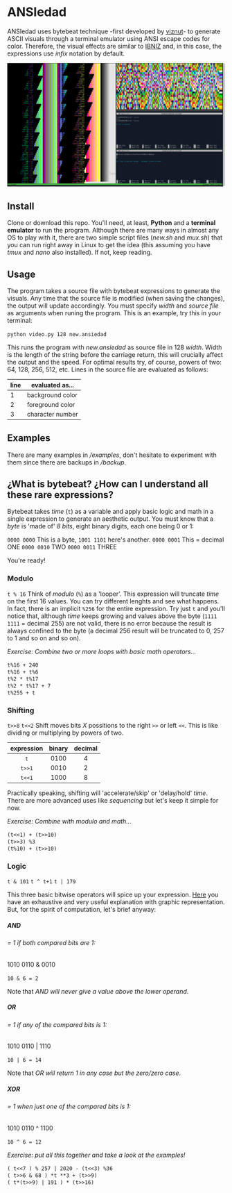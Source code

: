 # ANSIedad

ANSIedad uses bytebeat technique -first developed by [viznut](http://viznut.fi/en/)- to generate ASCII visuals through a terminal emulator using ANSI escape codes for color. Therefore, the visual effects are similar to [IBNIZ](https://github.com/viznut/IBNIZ) and, in this case, the expressions use *infix* notation by default.

<img src="https://raw.githubusercontent.com/gabochi/ANSIedad/master/screenshots/mux.png?raw=true">

## Install

Clone or download this repo. You'll need, at least, **Python** and a **terminal emulator** to run the program. Although there are many ways in almost any OS to play with it, there are two simple script files (*new.sh* and *mux.sh*) that you can run right away in Linux to get the idea (this assuming you have *tmux* and *nano* also installed). If not, keep reading.

## Usage

The program takes a source file with bytebeat expressions to generate the visuals. Any time that the source file is modified (when saving the changes), the output will update accordingly. You must specify *width* and *source file* as arguments when runing the program. This is an example, try this in your terminal:

`python video.py 128 new.ansiedad`

This runs the program with *new.ansiedad* as source file in 128 *width*. Width is the length of the string before the carriage return, this will crucially affect the output and the speed. For optimal results try, of course, powers of two: 64, 128, 256, 512, etc. Lines in the source file are evaluated as follows:

line|evaluated as...
---|---
1|background color
2|foreground color
3|character number

## Examples

There are many examples in */examples*, don't hesitate to experiment with them since there are backups in */backup*.

## ¿What is bytebeat? ¿How can I understand all these rare expressions?

Bytebeat takes *time* (`t`) as a variable and apply basic logic and math in a single expression to generate an aesthetic output. You must know that a *byte* is 'made of' *8 bits*, eight binary digits, each one being 0 or 1:

`0000 0000` This is a byte,
`1001 1101` here's another.
`0000 0001` This = decimal ONE
`0000 0010` TWO
`0000 0011` THREE

You're ready!

### Modulo

`t % 16`
Think of *modulo* (`%`) as a 'looper'. This expression will truncate *time* on the first 16 values. You can try different lenghts and see what happens. In fact, there is an implicit `%256` for the entire expression. Try just `t` and you'll notice that, although *time* keeps growing and values above the byte (`1111 1111` = decimal 255) are not valid, there is no error because the result is always confined to the byte (a decimal 256 result will be truncated to 0, 257 to 1 and so on and so on).

*Exercise: Combine two or more loops with basic math operators...*

```
t%16 + 240
t%16 + t%6
t%2 * t%17
t%2 * t%17 + 7
t%255 + t
```

### Shifting

`t>>8`
`t<<2`
Shift moves bits *X* possitions to the right `>>` or left `<<`. This is like dividing or multiplying by powers of two.

|expression|binary|decimal
|:---:|:---:|:---:
`t`|0100|4
`t>>1`|0010|2
`t<<1`|1000|8

Practically speaking, shifting will 'accelerate/skip' or 'delay/hold' *time*. There are more advanced uses like *sequencing* but let's keep it simple for now.

*Exercise: Combine with modulo and math...*

```
(t<<1) + (t>>10)
(t>>3) %3
(t%10) + (t>>10)
```

### Logic

`t & 101`
`t ^ t+1`
`t | 179`

This three basic bitwise operators will spice up your expression. [Here](https://en.wikipedia.org/wiki/Bitwise_operation#Bitwise_operators) you have an exhaustive and very useful explanation with graphic representation. But, for the spirit of computation, let's brief anyway:

##### **AND** 
###### = 1 if *both* compared bits are 1:

1010
0110
&
0010

`10 & 6 = 2`

Note that *AND will never give a value above the lower operand*.

##### **OR**
###### = 1 if *any* of the compared bits is 1:

1010
0110
|
1110

`10 | 6 = 14`

Note that *OR will return 1 in any case but the zero/zero case*.

##### **XOR**
###### = 1 when *just one* of the compared bits is 1:

1010
0110
^
1100

`10 ^ 6 = 12`

*Exercise: put all this together and take a look at the examples!*

```
( t<<7 ) % 257 | 2020 - (t<<3) %36
( t>>6 & 68 ) *t **3 + (t>>9)
( t*(t>>9) | 191 ) * (t>>16)

```

